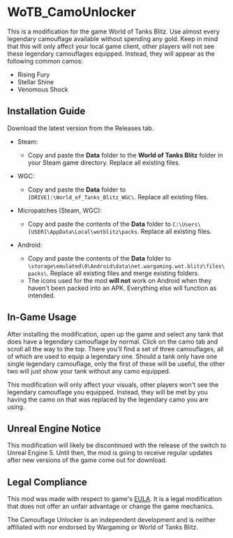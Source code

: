 # WoTB_CamoUnlocker
This is a modification for the game World of Tanks Blitz.
Use almost every legendary camouflage available without spending any gold. Keep in mind that this will only affect your local game client, other players will not see these legendary camouflages equipped. Instead, they will appear as the following common camos:
* Rising Fury
* Stellar Shine
* Venomous Shock

## Installation Guide
Download the latest version from the Releases tab.

* Steam:
  * Copy and paste the **Data** folder to the **World of Tanks Blitz** folder in your Steam game directory. Replace all existing files.
 
* WGC:
  * Copy and paste the **Data** folder to `[DRIVE]:\World_of_Tanks_Blitz_WGC\`. Replace all existing files.
 
* Micropatches (Steam, WGC):
  * Copy and paste the contents of the **Data** folder to `C:\Users\[USER]\AppData\Local\wotblitz\packs`. Replace all existing files.
 
 * Android:
   * Copy and paste the contents of the **Data** folder to `\storage\emulated\0\Android\data\net.wargaming.wot.blitz\files\packs\`. Replace all existing files and merge existing folders.
   * The icons used for the mod **will not** work on Android when they haven't been packed into an APK. Everything else will function as intended.

 ## In-Game Usage
 After installing the modification, open up the game and select any tank that does have a legendary camouflage by normal. Click on the camo tab and scroll all the way to the top. There you'll find a set of three camouflages, all of which are used to equip a legendary one. Should a tank only have one single legendary camouflage, only the first of these will be useful, the other two will just show your tank without any camo equipped.
 
 This modification will only affect your visuals, other players won't see the legendary camouflage you equipped. Instead, they will be met by you having the camo on that was replaced by the legendary camo you are using.

 ## Unreal Engine Notice
 This modification will likely be discontinued with the release of the switch to Unreal Engine 5. Until then, the mod is going to receive regular updates after new versions of the game come out for download.

 ## Legal Compliance
 This mod was made with respect to game's [EULA](https://legal.eu.wargaming.net/en/eula/). It is a legal modification that does not offer an unfair advantage or change the game mechanics.

 The Camouflage Unlocker is an independent development and is neither affiliated with nor endorsed by Wargaming or World of Tanks Blitz. 
